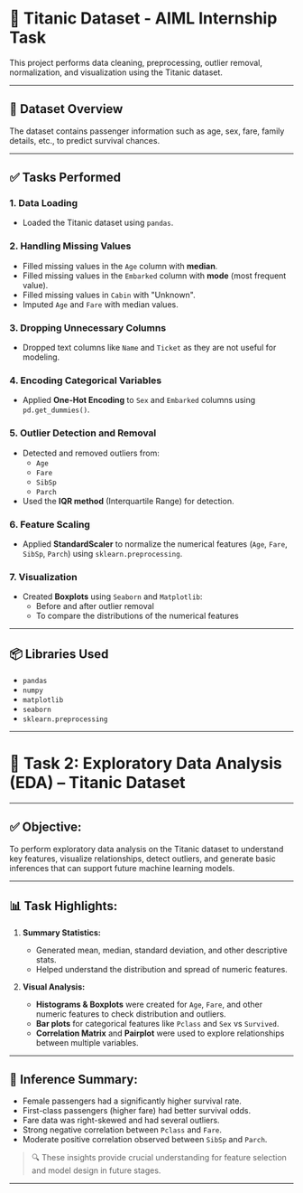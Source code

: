 # 🚢 Titanic Dataset - AIML Internship Task

This project performs data cleaning, preprocessing, outlier removal, normalization, and visualization using the Titanic dataset.

---

## 📁 Dataset Overview

The dataset contains passenger information such as age, sex, fare, family details, etc., to predict survival chances.

---

## ✅ Tasks Performed

### 1. Data Loading
- Loaded the Titanic dataset using `pandas`.

### 2. Handling Missing Values
- Filled missing values in the `Age` column with **median**.
- Filled missing values in the `Embarked` column with **mode** (most frequent value).
- Filled missing values in `Cabin` with "Unknown".
- Imputed `Age` and `Fare` with median values.

### 3. Dropping Unnecessary Columns
- Dropped text columns like `Name` and `Ticket` as they are not useful for modeling.

### 4. Encoding Categorical Variables
- Applied **One-Hot Encoding** to `Sex` and `Embarked` columns using `pd.get_dummies()`.

### 5. Outlier Detection and Removal
- Detected and removed outliers from:
  - `Age`
  - `Fare`
  - `SibSp`
  - `Parch`
- Used the **IQR method** (Interquartile Range) for detection.

### 6. Feature Scaling
- Applied **StandardScaler** to normalize the numerical features (`Age`, `Fare`, `SibSp`, `Parch`) using `sklearn.preprocessing`.

### 7. Visualization
- Created **Boxplots** using `Seaborn` and `Matplotlib`:
  - Before and after outlier removal
  - To compare the distributions of the numerical features

---

## 📦 Libraries Used

- `pandas`
- `numpy`
- `matplotlib`
- `seaborn`
- `sklearn.preprocessing`

---
# 📁 Task 2: Exploratory Data Analysis (EDA) – Titanic Dataset
 ---

## ✅ Objective:
To perform exploratory data analysis on the Titanic dataset to understand key features, visualize relationships, detect outliers, and generate basic inferences that can support future machine learning models.

---

## 📊 Task Highlights:

1. **Summary Statistics:**
   - Generated mean, median, standard deviation, and other descriptive stats.
   - Helped understand the distribution and spread of numeric features.

2. **Visual Analysis:**
   - **Histograms & Boxplots** were created for `Age`, `Fare`, and other numeric features to check distribution and outliers.
   - **Bar plots** for categorical features like `Pclass` and `Sex` vs `Survived`.
   - **Correlation Matrix** and **Pairplot** were used to explore relationships between multiple variables.
---

## 🧠 Inference Summary:

- Female passengers had a significantly higher survival rate.
- First-class passengers (higher fare) had better survival odds.
- Fare data was right-skewed and had several outliers.
- Strong negative correlation between `Pclass` and `Fare`.
- Moderate positive correlation observed between `SibSp` and `Parch`.

> 🔍 These insights provide crucial understanding for feature selection and model design in future stages.

---




